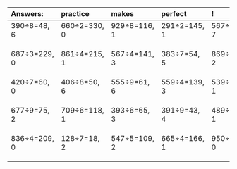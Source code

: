 | Answers: | practice | makes | perfect | ! |
| :--- | :--- | :--- | :--- | :--- |
| 390÷8=48, 6 | 660÷2=330, 0 | 929÷8=116, 1 | 291÷2=145, 1 | 567÷8=70, 7 | 
|   |   |   |   |   | 
|   |   |   |   |   | 
|   |   |   |   |   | 
| 687÷3=229, 0 | 861÷4=215, 1 | 567÷4=141, 3 | 383÷7=54, 5 | 869÷3=289, 2 | 
|   |   |   |   |   | 
|   |   |   |   |   | 
|   |   |   |   |   | 
| 420÷7=60, 0 | 406÷8=50, 6 | 555÷9=61, 6 | 559÷4=139, 3 | 539÷2=269, 1 | 
|   |   |   |   |   | 
|   |   |   |   |   | 
|   |   |   |   |   | 
| 677÷9=75, 2 | 709÷6=118, 1 | 393÷6=65, 3 | 391÷9=43, 4 | 489÷2=244, 1 | 
|   |   |   |   |   | 
|   |   |   |   |   | 
|   |   |   |   |   | 
| 836÷4=209, 0 | 128÷7=18, 2 | 547÷5=109, 2 | 665÷4=166, 1 | 950÷5=190, 0 | 
|   |   |   |   |   | 
|   |   |   |   |   | 
|   |   |   |   |   | 
